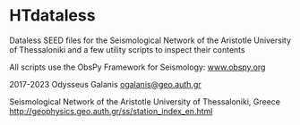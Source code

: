 # HTdataless
Dataless SEED files for the Seismological Network of the Aristotle University of Thessaloniki
and a few utility scripts to inspect their contents

All scripts use the ObsPy Framework for Seismology: www.obspy.org

2017-2023 Odysseus Galanis ogalanis@geo.auth.gr

Seismological Network of the Aristotle University of Thessaloniki, Greece
http://geophysics.geo.auth.gr/ss/station_index_en.html
